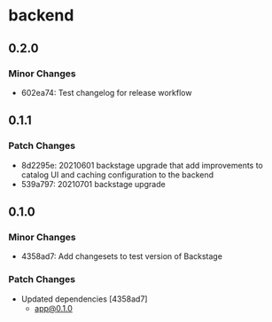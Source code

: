 # backend

## 0.2.0

### Minor Changes

- 602ea74: Test changelog for release workflow

## 0.1.1

### Patch Changes

- 8d2295e: 20210601 backstage upgrade that add improvements to catalog UI and caching configuration to the backend
- 539a797: 20210701 backstage upgrade

## 0.1.0

### Minor Changes

- 4358ad7: Add changesets to test version of Backstage

### Patch Changes

- Updated dependencies [4358ad7]
  - app@0.1.0
